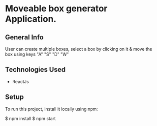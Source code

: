# Moveable box generator Application.

## General Info

User can create multiple boxes, select a box by clicking on it & move the box using keys "A" "S" "D" "W"

## Technologies Used

- ReactJs

## Setup

To run this project, install it locally using npm:

$ npm install
$ npm start
